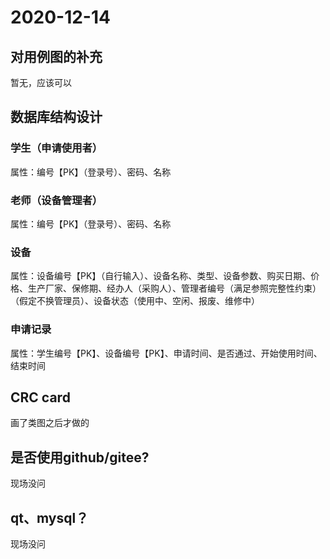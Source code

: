# 2020-12-14

## 对用例图的补充

暂无，应该可以

## 数据库结构设计

### 学生（申请使用者）

属性：编号【PK】（登录号）、密码、名称

### 老师（设备管理者）

属性：编号【PK】（登录号）、密码、名称

### 设备

属性：设备编号【PK】（自行输入）、设备名称、类型、设备参数、购买日期、价格、生产厂家、保修期、经办人（采购人）、管理者编号（满足参照完整性约束）（假定不换管理员）、设备状态（使用中、空闲、报废、维修中）

### 申请记录

属性：学生编号【PK】、设备编号【PK】、申请时间、是否通过、开始使用时间、结束时间

## CRC card

画了类图之后才做的

## 是否使用github/gitee?

现场没问

## qt、mysql？

现场没问

